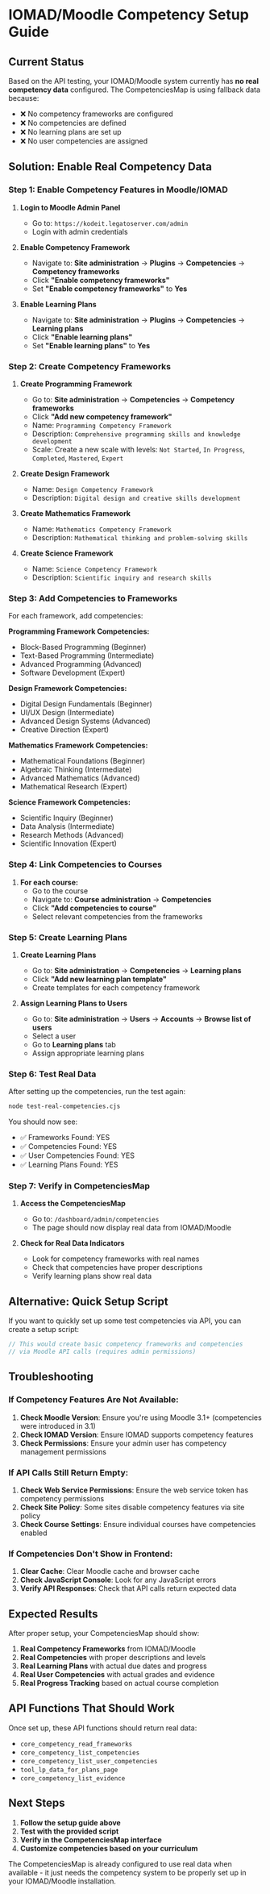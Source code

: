# IOMAD/Moodle Competency Setup Guide

## Current Status
Based on the API testing, your IOMAD/Moodle system currently has **no real competency data** configured. The CompetenciesMap is using fallback data because:

- ❌ No competency frameworks are configured
- ❌ No competencies are defined  
- ❌ No learning plans are set up
- ❌ No user competencies are assigned

## Solution: Enable Real Competency Data

### Step 1: Enable Competency Features in Moodle/IOMAD

1. **Login to Moodle Admin Panel**
   - Go to: `https://kodeit.legatoserver.com/admin`
   - Login with admin credentials

2. **Enable Competency Framework**
   - Navigate to: **Site administration** → **Plugins** → **Competencies** → **Competency frameworks**
   - Click **"Enable competency frameworks"**
   - Set **"Enable competency frameworks"** to **Yes**

3. **Enable Learning Plans**
   - Navigate to: **Site administration** → **Plugins** → **Competencies** → **Learning plans**
   - Click **"Enable learning plans"**
   - Set **"Enable learning plans"** to **Yes**

### Step 2: Create Competency Frameworks

1. **Create Programming Framework**
   - Go to: **Site administration** → **Competencies** → **Competency frameworks**
   - Click **"Add new competency framework"**
   - Name: `Programming Competency Framework`
   - Description: `Comprehensive programming skills and knowledge development`
   - Scale: Create a new scale with levels: `Not Started`, `In Progress`, `Completed`, `Mastered`, `Expert`

2. **Create Design Framework**
   - Name: `Design Competency Framework`
   - Description: `Digital design and creative skills development`

3. **Create Mathematics Framework**
   - Name: `Mathematics Competency Framework`
   - Description: `Mathematical thinking and problem-solving skills`

4. **Create Science Framework**
   - Name: `Science Competency Framework`
   - Description: `Scientific inquiry and research skills`

### Step 3: Add Competencies to Frameworks

For each framework, add competencies:

**Programming Framework Competencies:**
- Block-Based Programming (Beginner)
- Text-Based Programming (Intermediate)
- Advanced Programming (Advanced)
- Software Development (Expert)

**Design Framework Competencies:**
- Digital Design Fundamentals (Beginner)
- UI/UX Design (Intermediate)
- Advanced Design Systems (Advanced)
- Creative Direction (Expert)

**Mathematics Framework Competencies:**
- Mathematical Foundations (Beginner)
- Algebraic Thinking (Intermediate)
- Advanced Mathematics (Advanced)
- Mathematical Research (Expert)

**Science Framework Competencies:**
- Scientific Inquiry (Beginner)
- Data Analysis (Intermediate)
- Research Methods (Advanced)
- Scientific Innovation (Expert)

### Step 4: Link Competencies to Courses

1. **For each course:**
   - Go to the course
   - Navigate to: **Course administration** → **Competencies**
   - Click **"Add competencies to course"**
   - Select relevant competencies from the frameworks

### Step 5: Create Learning Plans

1. **Create Learning Plans**
   - Go to: **Site administration** → **Competencies** → **Learning plans**
   - Click **"Add new learning plan template"**
   - Create templates for each competency framework

2. **Assign Learning Plans to Users**
   - Go to: **Site administration** → **Users** → **Accounts** → **Browse list of users**
   - Select a user
   - Go to **Learning plans** tab
   - Assign appropriate learning plans

### Step 6: Test Real Data

After setting up the competencies, run the test again:

```bash
node test-real-competencies.cjs
```

You should now see:
- ✅ Frameworks Found: YES
- ✅ Competencies Found: YES
- ✅ User Competencies Found: YES
- ✅ Learning Plans Found: YES

### Step 7: Verify in CompetenciesMap

1. **Access the CompetenciesMap**
   - Go to: `/dashboard/admin/competencies`
   - The page should now display real data from IOMAD/Moodle

2. **Check for Real Data Indicators**
   - Look for competency frameworks with real names
   - Check that competencies have proper descriptions
   - Verify learning plans show real data

## Alternative: Quick Setup Script

If you want to quickly set up some test competencies via API, you can create a setup script:

```javascript
// This would create basic competency frameworks and competencies
// via Moodle API calls (requires admin permissions)
```

## Troubleshooting

### If Competency Features Are Not Available:
1. **Check Moodle Version**: Ensure you're using Moodle 3.1+ (competencies were introduced in 3.1)
2. **Check IOMAD Version**: Ensure IOMAD supports competency features
3. **Check Permissions**: Ensure your admin user has competency management permissions

### If API Calls Still Return Empty:
1. **Check Web Service Permissions**: Ensure the web service token has competency permissions
2. **Check Site Policy**: Some sites disable competency features via site policy
3. **Check Course Settings**: Ensure individual courses have competencies enabled

### If Competencies Don't Show in Frontend:
1. **Clear Cache**: Clear Moodle cache and browser cache
2. **Check JavaScript Console**: Look for any JavaScript errors
3. **Verify API Responses**: Check that API calls return expected data

## Expected Results

After proper setup, your CompetenciesMap should show:

1. **Real Competency Frameworks** from IOMAD/Moodle
2. **Real Competencies** with proper descriptions and levels
3. **Real Learning Plans** with actual due dates and progress
4. **Real User Competencies** with actual grades and evidence
5. **Real Progress Tracking** based on actual course completion

## API Functions That Should Work

Once set up, these API functions should return real data:

- `core_competency_read_frameworks`
- `core_competency_list_competencies`
- `core_competency_list_user_competencies`
- `tool_lp_data_for_plans_page`
- `core_competency_list_evidence`

## Next Steps

1. **Follow the setup guide above**
2. **Test with the provided script**
3. **Verify in the CompetenciesMap interface**
4. **Customize competencies based on your curriculum**

The CompetenciesMap is already configured to use real data when available - it just needs the competency system to be properly set up in your IOMAD/Moodle installation.
